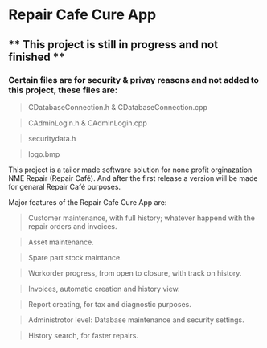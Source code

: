 # Repair Cafe Cure App
## ** This project is still in progress and not finished **
### Certain files are for security & privay reasons and not added to this project, these files are:
> CDatabaseConnection.h & CDatabaseConnection.cpp

> CAdminLogin.h & CAdminLogin.cpp

> securitydata.h

> logo.bmp

This project is a tailor made software solution for none profit orginazation NME Repair (Repair Café). And after the first release a version will be made for genaral Repair Café purposes.

Major features of the Repair Cafe Cure App are:
> Customer maintenance, with full history; whatever happend with the repair orders and invoices.

> Asset maintenance.

> Spare part stock maintance.

> Workorder progress, from open to closure, with track on history.

> Invoices, automatic creation and history view.

> Report creating, for tax and diagnostic purposes.

> Administrotor level: Database maintenance and security settings. 

> History search, for faster repairs.
